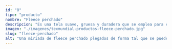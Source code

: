 ```yaml
---
id: "8"
tipo: "producto"
nombre: "Fleece perchado"
descripcion: "Es una tela suave, gruesa y duradera que se emplea para crear abrigos, mantas, cobijas, forros y parecidos por su capacidad para generar calor. Tiene muchas ventajas, pero resalta su habilidad para secarse rápidamente; por esta razón se usa mucho para ropa deportiva y uniformes colegiales."
imagen: "./imagenes/texmundial-productos-fleece-perchado.jpg"
slug: "fleece-perchado"
alt: "Una miríada de fleece perchado plegados de forma tal que se puede pensar en el círculo cromático."
---
```

